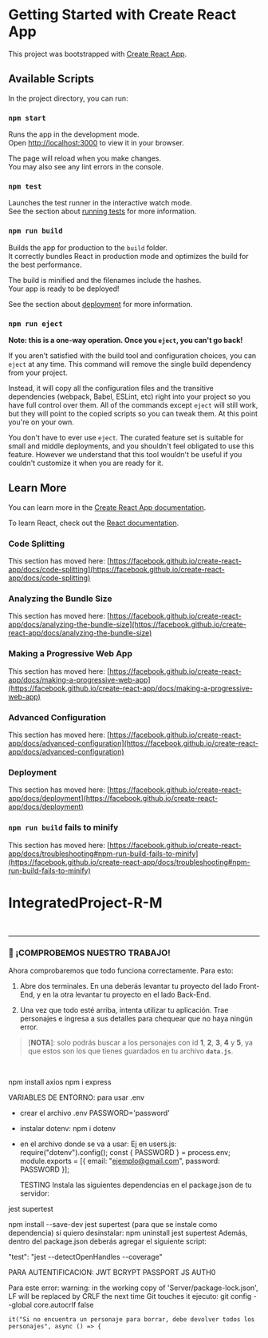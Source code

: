 # Getting Started with Create React App

This project was bootstrapped with [Create React App](https://github.com/facebook/create-react-app).

## Available Scripts

In the project directory, you can run:

### `npm start`

Runs the app in the development mode.\
Open [http://localhost:3000](http://localhost:3000) to view it in your browser.

The page will reload when you make changes.\
You may also see any lint errors in the console.

### `npm test`

Launches the test runner in the interactive watch mode.\
See the section about [running tests](https://facebook.github.io/create-react-app/docs/running-tests) for more information.

### `npm run build`

Builds the app for production to the `build` folder.\
It correctly bundles React in production mode and optimizes the build for the best performance.

The build is minified and the filenames include the hashes.\
Your app is ready to be deployed!

See the section about [deployment](https://facebook.github.io/create-react-app/docs/deployment) for more information.

### `npm run eject`

**Note: this is a one-way operation. Once you `eject`, you can't go back!**

If you aren't satisfied with the build tool and configuration choices, you can `eject` at any time. This command will remove the single build dependency from your project.

Instead, it will copy all the configuration files and the transitive dependencies (webpack, Babel, ESLint, etc) right into your project so you have full control over them. All of the commands except `eject` will still work, but they will point to the copied scripts so you can tweak them. At this point you're on your own.

You don't have to ever use `eject`. The curated feature set is suitable for small and middle deployments, and you shouldn't feel obligated to use this feature. However we understand that this tool wouldn't be useful if you couldn't customize it when you are ready for it.

## Learn More

You can learn more in the [Create React App documentation](https://facebook.github.io/create-react-app/docs/getting-started).

To learn React, check out the [React documentation](https://reactjs.org/).

### Code Splitting

This section has moved here: [https://facebook.github.io/create-react-app/docs/code-splitting](https://facebook.github.io/create-react-app/docs/code-splitting)

### Analyzing the Bundle Size

This section has moved here: [https://facebook.github.io/create-react-app/docs/analyzing-the-bundle-size](https://facebook.github.io/create-react-app/docs/analyzing-the-bundle-size)

### Making a Progressive Web App

This section has moved here: [https://facebook.github.io/create-react-app/docs/making-a-progressive-web-app](https://facebook.github.io/create-react-app/docs/making-a-progressive-web-app)

### Advanced Configuration

This section has moved here: [https://facebook.github.io/create-react-app/docs/advanced-configuration](https://facebook.github.io/create-react-app/docs/advanced-configuration)

### Deployment

This section has moved here: [https://facebook.github.io/create-react-app/docs/deployment](https://facebook.github.io/create-react-app/docs/deployment)

### `npm run build` fails to minify

This section has moved here: [https://facebook.github.io/create-react-app/docs/troubleshooting#npm-run-build-fails-to-minify](https://facebook.github.io/create-react-app/docs/troubleshooting#npm-run-build-fails-to-minify)
# IntegratedProject-R-M

<br />

---

### **👀 ¡COMPROBEMOS NUESTRO TRABAJO!**

Ahora comprobaremos que todo funciona correctamente. Para esto:

1. Abre dos terminales. En una deberás levantar tu proyecto del lado Front-End, y en la otra levantar tu proyecto en el lado Back-End.

2. Una vez que todo esté arriba, intenta utilizar tu aplicación. Trae personajes e ingresa a sus detalles para chequear que no haya ningún error.

> [**NOTA**]: solo podrás buscar a los personajes con id **1**, **2**, **3**, **4** y **5**, ya que estos son los que tienes guardados en tu archivo **`data.js`**.

</br >

<img src="./img/example.gif" alt="" />

npm install axios
npm i express

VARIABLES DE ENTORNO:
para usar .env
   - crear el archivo .env
      PASSWORD='password'
   - instalar dotenv: npm i dotenv
   - en el archivo donde se va a usar:
      Ej en users.js:
      require("dotenv").config();
      const { PASSWORD } = process.env;
      module.exports = [{ email: "ejemplo@gmail.com", password: PASSWORD }];

      TESTING
      Instala las siguientes dependencias en el package.json de tu servidor:

jest
supertest

npm install --save-dev jest supertest (para que se instale como dependencia)
si quiero desinstalar: npm uninstall jest supertest
Además, dentro del package.json deberás agregar el siguiente script:

   "test": "jest --detectOpenHandles --coverage"




PARA AUTENTIFICACION: JWT BCRYPT PASSPORT JS AUTH0


Para este error:
warning: in the working copy of 'Server/package-lock.json', LF will be replaced by CRLF the next time Git touches it
ejecuto:
   git config --global core.autocrlf false

    it("Si no encuentra un personaje para borrar, debe devolver todos los personajes", async () => {